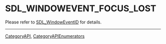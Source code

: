 # SDL_WINDOWEVENT_FOCUS_LOST

Please refer to [SDL_WindowEventID](SDL_WindowEventID) for details.

----
[CategoryAPI](CategoryAPI), [CategoryAPIEnumerators](CategoryAPIEnumerators)

